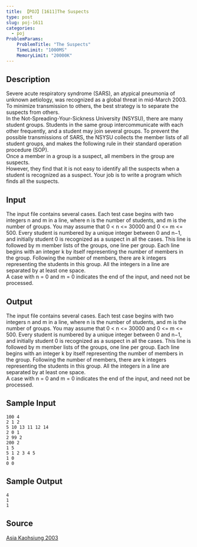```yaml
---
title: 【POJ】[1611]The Suspects
type: post
slug: poj-1611
categories:
  - poj
ProblemParams:
    ProblemTitle: "The Suspects"
    TimeLimit: "1000MS"
    MemoryLimit: "20000K"
---
```


## Description

Severe acute respiratory syndrome (SARS), an atypical pneumonia of unknown aetiology, was recognized as a global threat in mid-March 2003. To minimize transmission to others, the best strategy is to separate the suspects from others.  
In the Not-Spreading-Your-Sickness University (NSYSU), there are many student groups. Students in the same group intercommunicate with each other frequently, and a student may join several groups. To prevent the possible transmissions of SARS, the NSYSU collects the member lists of all student groups, and makes the following rule in their standard operation procedure (SOP).  
Once a member in a group is a suspect, all members in the group are suspects.  
However, they find that it is not easy to identify all the suspects when a student is recognized as a suspect. Your job is to write a program which finds all the suspects.

## Input

The input file contains several cases. Each test case begins with two integers n and m in a line, where n is the number of students, and m is the number of groups. You may assume that 0 < n <= 30000 and 0 <= m <= 500. Every student is numbered by a unique integer between 0 and n−1, and initially student 0 is recognized as a suspect in all the cases. This line is followed by m member lists of the groups, one line per group. Each line begins with an integer k by itself representing the number of members in the group. Following the number of members, there are k integers representing the students in this group. All the integers in a line are separated by at least one space.  
A case with n = 0 and m = 0 indicates the end of the input, and need not be processed.

## Output

The input file contains several cases. Each test case begins with two integers n and m in a line, where n is the number of students, and m is the number of groups. You may assume that 0 < n <= 30000 and 0 <= m <= 500. Every student is numbered by a unique integer between 0 and n−1, and initially student 0 is recognized as a suspect in all the cases. This line is followed by m member lists of the groups, one line per group. Each line begins with an integer k by itself representing the number of members in the group. Following the number of members, there are k integers representing the students in this group. All the integers in a line are separated by at least one space.  
A case with n = 0 and m = 0 indicates the end of the input, and need not be processed.

## Sample Input

```
100 4
2 1 2
5 10 13 11 12 14
2 0 1
2 99 2
200 2
1 5
5 1 2 3 4 5
1 0
0 0
```

## Sample Output

```
4
1
1
```

## Source

[Asia Kaohsiung 2003](http://poj.org/searchproblem?field=source&key=Asia+Kaohsiung+2003)
